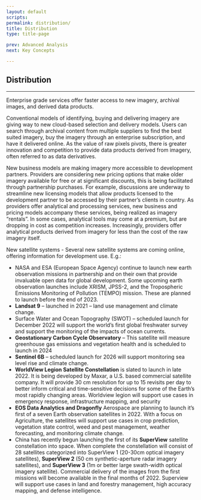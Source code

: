 ```yaml
---
layout: default
scripts:
permalink: distribution/
title: Distribution
type: title-page

prev: Advanced Analysis
next: Key Concepts

---
```


## Distribution

---

Enterprise grade services offer faster access to new imagery, archival images, and derived data products.

Conventional models of identifying, buying and delivering imagery are giving way to new cloud-based selection and delivery models. Users can search through archival content from multiple suppliers to find the best suited imagery, buy the imagery through an enterprise subscription, and have it delivered online. As the value of raw pixels pivots, there is greater innovation and competition to provide data products derived from imagery, often referred to as data derivatives.

New business models are making imagery more accessible to development partners. Providers are considering new pricing options that make older imagery available for free or at significant discounts, this is being facilitated through partnership purchases. For example, discussions are underway to streamline new licensing models that allow products licensed to the development partner to be accessed by their partner’s clients in country. As providers offer analytical and processing services, new business and pricing models accompany these services, being realized as imagery “rentals”. In some cases, analytical tools may come at a premium, but are dropping in cost as competition increases. Increasingly, providers offer analytical products derived from imagery for less than the cost of the raw imagery itself.

New satellite systems - Several new satellite systems are coming online, offering information for development use. E.g.:

- NASA and ESA (European Space Agency) continue to launch new earth observation missions in partnership and on their own that provide invaluable open data for global development. Some upcoming earth observation launches include XRISM, JPSS-2, and the Tropospheric Emissions Monitoring of Pollution (TEMPO) mission. These are planned to launch before the end of 2023.
- **Landsat 9** – launched in 2021 – land use management and climate change.
- Surface Water and Ocean Topography (SWOT) – scheduled launch for December 2022 will support the world’s first global freshwater survey and support the monitoring of the impacts of ocean currents.
- **Geostationary Carbon Cycle Observatory** – This satellite will measure greenhouse gas emissions and vegetation health and is scheduled to launch in 2024 
- **Sentinel 6B** – scheduled launch for 2026 will support monitoring sea level rise and climate change.
- **WorldView Legion Satellite Constellation** is slated to launch in late 2022. It is being developed by Maxar, a U.S. based commercial satellite company. It will provide 30 cm resolution for up to 15 revisits per day to better inform critical and time-sensitive decisions for some of the Earth’s most rapidly changing areas. Worldview legion will support use cases in emergency response, infrastructure mapping, and security
- **EOS Data Analytics and Dragonfly** Aerospace are planning to launch it’s first of a seven Earth observation satellites in 2022. With a focus on Agriculture, the satellites will support use cases in crop prediction, vegetation state control, weed and pest management, weather forecasting, and monitoring climate change.
- China has recently begun launching the first of its **SuperView** satellite constellation into space. When complete the constellation will consist of 28 satellites categorized into SuperView 1 (20-30cm optical imagery satellites), **SuperView 2** (50 cm synthetic-aperture radar imagery satellites), and **SuperView 3** (1m or better large swath-width optical imagery satellite). Commercial delivery of the images from the first missions will become available in the final months of 2022. Superview will support use cases in land and forestry management, high accuracy mapping, and defense intelligence. 

